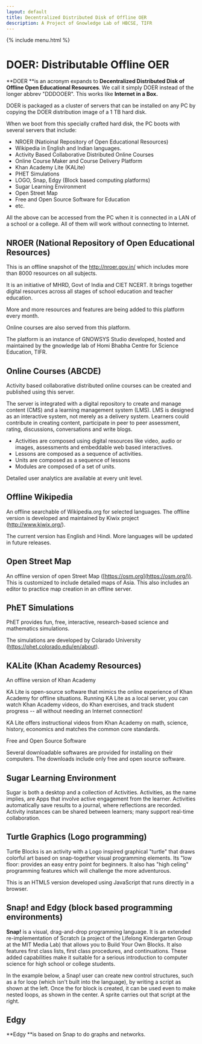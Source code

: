 ```yaml
--- 
layout: default
title: Decentralized Distributed Disk of Offline OER
description: A Project of Gnowledge Lab of HBCSE, TIFR
---
```

{% include menu.html %}

# DOER: Distributable Offline OER

**DOER **is an acronym expands to **Decentralized Distributed Disk of
Offline Open Educational Resources**. We call it simply DOER instead of
the longer abbrev \"DDDOOER\". This works like **Internet in a Box.**

DOER is packaged as a cluster of servers that can be installed on any PC
by copying the DOER distribution image of a 1 TB hard disk.

When we boot from this specially crafted hard disk, the PC boots with
several servers that include:

-   NROER (Natioinal Repository of Open Educational Resources)
-   Wikipedia in English and Indian languages.
-   Activity Based Collaborative Distributed Online Courses
-   Online Course Maker and Course Delivery Platform
-   Khan Academy Lite (KALite)
-   PHET Simulations
-   LOGO, Snap, Edgy (Block based computing platforms)
-   Sugar Learning Environment
-   Open Street Map
-   Free and Open Source Software for Education
-   etc.

All the above can be accessed from the PC when it is connected in a LAN
of a school or a college. All of them will work without connecting to
Internet.


## NROER (National Repository of Open Educational Resources)

This is an offline snapshot of the <http://nroer.gov.in/> which includes
more than 8000 resources on all subjects.

It is an initiative of MHRD, Govt of India and CIET NCERT. It brings
together digital resources across all stages of school education and
teacher education.

More and more resources and features are being added to this platform
every month.

Online courses are also served from this platform.

The platform is an instance of GNOWSYS Studio developed, hosted and
maintained by the gnowledge lab of Homi Bhabha Centre for Science
Education, TIFR.


## Online Courses (ABCDE)

Activity based collaborative distributed online courses can be created
and published using this server.

The server is integrated with a digital repository to create and manage
content (CMS) and a learning management system (LMS). LMS is designed as
an interactive system, not merely as a delivery system. Learners could
contribute in creating content, participate in peer to peer assessment,
rating, discussions, conversations and write blogs.

-   Activities are composed using digital resources like video, audio or
    images, assessments and embeddable web based interactives.
-   Lessons are composed as a sequence of activities.
-   Units are composed as a sequence of lessons
-   Modules are composed of a set of units.

Detailed user analytics are available at every unit level.

## Offline Wikipedia

An offline searchable of Wikipedia.org for selected languages. The
offline version is developed and maintained by Kiwix project
(<http://www.kiwix.org/>).

The current version has English and Hindi. More languages will be
updated in future releases.

## Open Street Map

An offline version of open Street Map
([https://osm.org](https://osm.org/)). This is customized to include
detailed maps of Asia. This also includes an editor to practice map
creation in an offline server.

## PhET Simulations

PhET provides fun, free, interactive, research-based science and
mathematics simulations.

The simulations are developed by Colarado University
(<https://phet.colorado.edu/en/about>).

## KALite (Khan Academy Resources)

An offline version of Khan Academy

KA Lite is open-source software that mimics the online experience of
Khan Academy for offline situations. Running KA Lite as a local server,
you can watch Khan Academy videos, do Khan exercises, and track student
progress \-- all without needing an Internet connection!

KA Lite offers instructional videos from Khan Academy on math, science,
history, economics and matches the common core standards.

Free and Open Source Software

Several downloadable softwares are provided for installing on their
computers. The downloads include only free and open source software.

## Sugar Learning Environment

Sugar is both a desktop and a collection of Activities. Activities, as
the name implies, are Apps that involve active engagement from the
learner. Activities automatically save results to a journal, where
reflections are recorded. Activity instances can be shared between
learners; many support real-time collaboration.


## Turtle Graphics (Logo programming)

Turtle Blocks is an activity with a Logo inspired graphical \"turtle\"
that draws colorful art based on snap-together visual programming
elements. Its \"low floor: provides an easy entry point for beginners.
It also has \"high celing\" programming features which will challenge
the more adventurous.

This is an HTML5 version developed using JavaScript that runs directly
in a browser.

## Snap! and Edgy (block based programming environments)

**Snap!** is a visual, drag-and-drop programming language. It is an
extended re-implementation of Scratch (a project of the Lifelong
Kindergarten Group at the MIT Media Lab) that allows you to Build Your
Own Blocks. It also features first class lists, first class procedures,
and continuations. These added capabilities make it suitable for a
serious introduction to computer science for high school or college
students.

In the example below, a Snap! user can create new control structures,
such as a for loop (which isn't built into the language), by writing a
script as shown at the left. Once the for block is created, it can be
used even to make nested loops, as shown in the center. A sprite carries
out that script at the right.

## Edgy
**Edgy **is based on Snap to do graphs and networks.
